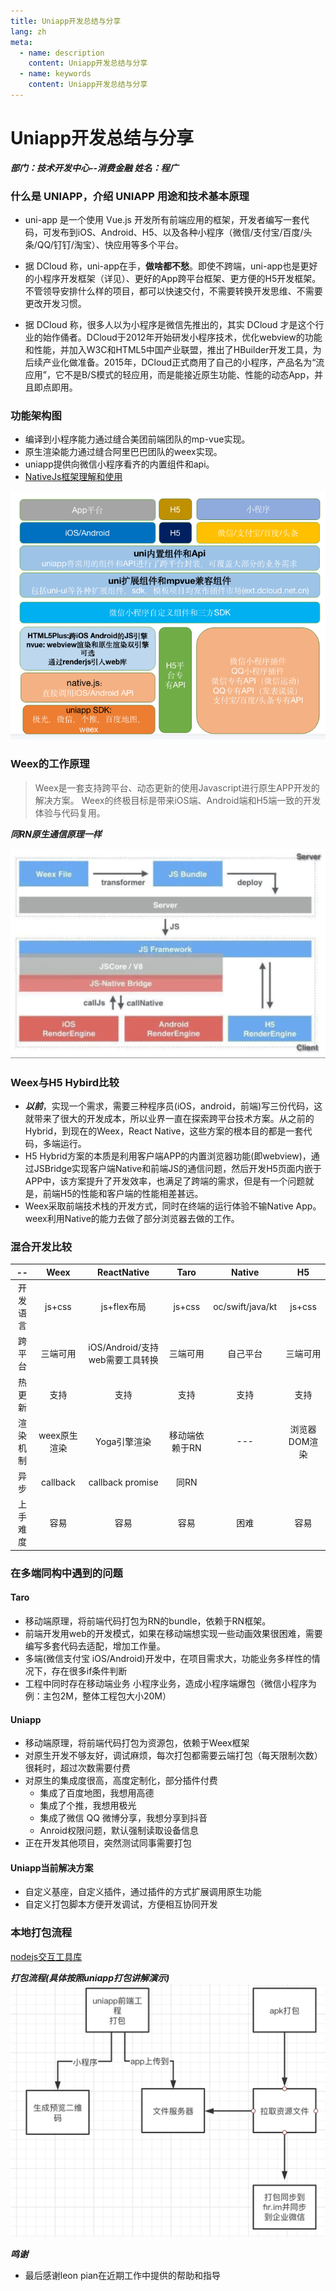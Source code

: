 ```yaml
---
title: Uniapp开发总结与分享
lang: zh
meta:
  - name: description
    content: Uniapp开发总结与分享
  - name: keywords
    content: Uniapp开发总结与分享
---
```



# Uniapp开发总结与分享
***部门：技术开发中心--消费金融 姓名：程广***


### 什么是 UNIAPP，介绍 UNIAPP 用途和技术基本原理

- uni-app 是一个使用 Vue.js 开发所有前端应用的框架，开发者编写一套代码，可发布到iOS、Android、H5、以及各种小程序（微信/支付宝/百度/头条/QQ/钉钉/淘宝）、快应用等多个平台。

- 据 DCloud 称，uni-app在手，**做啥都不愁**。即使不跨端，uni-app也是更好的小程序开发框架（详见）、更好的App跨平台框架、更方便的H5开发框架。不管领导安排什么样的项目，都可以快速交付，不需要转换开发思维、不需要更改开发习惯。

- 据 DCloud 称，很多人以为小程序是微信先推出的，其实 DCloud 才是这个行业的始作俑者。DCloud于2012年开始研发小程序技术，优化webview的功能和性能，并加入W3C和HTML5中国产业联盟，推出了HBuilder开发工具，为后续产业化做准备。2015年，DCloud正式商用了自己的小程序，产品名为“流应用”，它不是B/S模式的轻应用，而是能接近原生功能、性能的动态App，并且即点即用。


### 功能架构图
- 编译到小程序能力通过缝合美团前端团队的mp-vue实现。
- 原生渲染能力通过缝合阿里巴巴团队的weex实现。
- uniapp提供向微信小程序看齐的内置组件和api。
- [NativeJs框架理解和使用](https://ask.dcloud.net.cn/article/88) <br/>


<img src="./image/uniapp-architecture.png">


### Weex的工作原理

> Weex是一套支持跨平台、动态更新的使用Javascript进行原生APP开发的解决方案。 Weex的终极目标是带来iOS端、Android端和H5端一致的开发体验与代码复用。

***同RN原生通信原理一样***

<img src="./image/weex-to-native.png">


### Weex与H5 Hybird比较

- ***以前***，实现一个需求，需要三种程序员(iOS，android，前端)写三份代码，这就带来了很大的开发成本，所以业界一直在探索跨平台技术方案。从之前的Hybrid，到现在的Weex，React Native，这些方案的根本目的都是一套代码，多端运行。
- H5 Hybrid方案的本质是利用客户端APP的内置浏览器功能(即webview)，通过JSBridge实现客户端Native和前端JS的通信问题，然后开发H5页面内嵌于APP中，该方案提升了开发效率，也满足了跨端的需求，但是有一个问题就是，前端H5的性能和客户端的性能相差甚远。
- Weex采取前端技术栈的开发方式，同时在终端的运行体验不输Native App。weex利用Native的能力去做了部分浏览器去做的工作。


### 混合开发比较
|   --   |  Weex | ReactNative | Taro | Native | H5 |
|  :----:  | :----: |  :----:  | :---: | :--: | :---: |
|  开发语言  | js+css |  js+flex布局 | js+css | oc/swift/java/kt | js+css |
|  跨平台  | 三端可用 |  iOS/Android/支持web需要工具转换 | 三端可用 | 自己平台 | 三端可用 |
|  热更新  | 支持 |  支持  | 支持 | 支持 | 支持 |
|  渲染机制  | weex原生渲染 |  Yoga引擎渲染 | 移动端依赖于RN | --- | 浏览器DOM渲染 |
|  异步  | callback |  callback  promise  | 同RN |  | |
|  上手难度  | 容易 |  容易  | 容易  | 困难 | 容易 |

### 在多端同构中遇到的问题


#### Taro
- 移动端原理，将前端代码打包为RN的bundle，依赖于RN框架。
- 前端开发用web的开发模式，如果在移动端想实现一些动画效果很困难，需要编写多套代码去适配，增加工作量。
- 多端(微信支付宝  iOS/Android)开发中，在项目需求大，功能业务多样性的情况下，存在很多if条件判断
- 工程中同时存在移动端业务 小程序业务，造成小程序端爆包（微信小程序为例：主包2M，整体工程包大小20M）
 #### Uniapp
- 移动端原理，将前端代码打包为资源包，依赖于Weex框架
- 对原生开发不够友好，调试麻烦，每次打包都需要云端打包（每天限制次数）很耗时，超过次数需要付费
- 对原生的集成度很高，高度定制化，部分插件付费
  - 集成了百度地图，我想用高德
  - 集成了个推，我想用极光
  - 集成了微信 QQ 微博分享，我想分享到抖音
  - Anroid权限问题，默认强制读取设备信息
- 正在开发其他项目，突然测试同事需要打包

#### Uniapp当前解决方案
- 自定义基座，自定义插件，通过插件的方式扩展调用原生功能
- 自定义打包脚本方便开发调试，方便相互协同开发

### 本地打包流程
[nodejs交互工具库](https://segmentfault.com/a/1190000037629594) <br/>

***打包流程(具体按照uniapp打包讲解演示)***
<img src="./image/uniapp-package-process.png">






***鸣谢***
- 最后感谢leon pian在近期工作中提供的帮助和指导